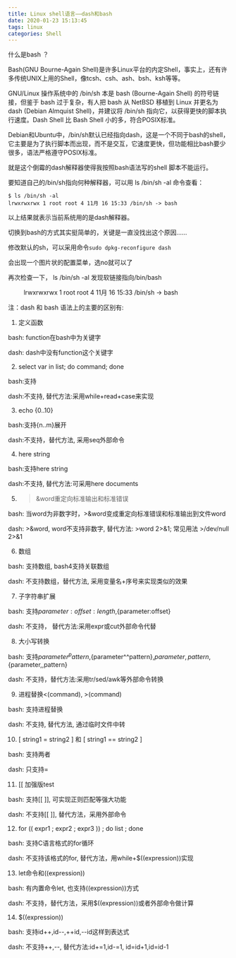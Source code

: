 ```yaml
---
title: Linux shell语言——dash和bash
date: 2020-01-23 15:13:45
tags: linux
categories: Shell
---
```


什么是bash ？

Bash(GNU Bourne-Again Shell)是许多Linux平台的内定Shell，事实上，还有许多传统UNIX上用的Shell，像tcsh、csh、ash、bsh、ksh等等。

GNU/Linux 操作系统中的 /bin/sh 本是 bash (Bourne-Again Shell) 的符号链接，但鉴于 bash 过于复杂，有人把 bash 从 NetBSD 移植到 Linux 并更名为 dash (Debian Almquist Shell)，并建议将 /bin/sh 指向它，以获得更快的脚本执行速度。Dash Shell 比 Bash Shell 小的多，符合POSIX标准。

Debian和Ubuntu中，/bin/sh默认已经指向dash，这是一个不同于bash的shell，它主要是为了执行脚本而出现，而不是交互，它速度更快，但功能相比bash要少很多，语法严格遵守POSIX标准。

就是这个倒霉的dash解释器使得我按照bash语法写的shell 脚本不能运行。

要知道自己的/bin/sh指向何种解释器，可以用 ls /bin/sh -al 命令查看：
```
$ ls /bin/sh -al
lrwxrwxrwx 1 root root 4 11月 16 15:33 /bin/sh -> bash	
```

以上结果就表示当前系统用的是dash解释器。

切换到bash的方式其实挺简单的，关键是一直没找出这个原因……

修改默认的sh，可以采用命令`sudo dpkg-reconfigure dash`

会出现一个图片状的配置菜单，选no就可以了

再次检查一下， ls /bin/sh -al 发现软链接指向/bin/bash

         lrwxrwxrwx 1 root root 4 11月 16 15:33 /bin/sh -> bash



注：dash 和 bash 语法上的主要的区别有:

1. 定义函数

bash: function在bash中为关键字

dash: dash中没有function这个关键字

2. select var in list; do command; done

bash:支持

dash:不支持, 替代方法:采用while+read+case来实现

3. echo {0..10}

bash:支持{n..m}展开

dash:不支持，替代方法, 采用seq外部命令

4. here string

bash:支持here string

dash:不支持, 替代方法:可采用here documents

5. >&word重定向标准输出和标准错误

bash: 当word为非数字时，>&word变成重定向标准错误和标准输出到文件word

dash: >&word, word不支持非数字, 替代方法: >word 2>&1; 常见用法 >/dev/null 2>&1

6. 数组

bash: 支持数组, bash4支持关联数组

dash: 不支持数组，替代方法, 采用变量名+序号来实现类似的效果

7. 子字符串扩展

bash: 支持${parameter:offset:length},${parameter:offset}

dash: 不支持， 替代方法:采用expr或cut外部命令代替

8. 大小写转换

bash: 支持${parameter^pattern},${parameter^^pattern},${parameter,pattern},${parameter,,pattern}

dash: 不支持，替代方法:采用tr/sed/awk等外部命令转换

9. 进程替换<(command), >(command)

bash: 支持进程替换

dash: 不支持, 替代方法, 通过临时文件中转

10. [ string1 = string2 ] 和 [ string1 == string2 ]

bash: 支持两者

dash: 只支持=

11. [[ 加强版test

bash: 支持[[ ]], 可实现正则匹配等强大功能

dash: 不支持[[ ]], 替代方法，采用外部命令

12. for (( expr1 ; expr2 ; expr3 )) ; do list ; done

bash: 支持C语言格式的for循环

dash: 不支持该格式的for, 替代方法，用while+$((expression))实现

13. let命令和((expression))

bash: 有内置命令let, 也支持((expression))方式

dash: 不支持，替代方法，采用$((expression))或者外部命令做计算

14. $((expression))

bash: 支持id++,id--,++id,--id这样到表达式

dash: 不支持++,--, 替代方法:id+=1,id-=1, id=id+1,id=id-1
